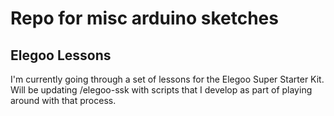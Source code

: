 # Repo for misc arduino sketches

## Elegoo Lessons
I'm currently going through a set of lessons for the Elegoo Super Starter Kit. Will be updating /elegoo-ssk with scripts that I develop as part of playing around with that process.